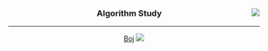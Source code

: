 <div align="center">
  <img align="right" src="https://github-readme-stats.vercel.app/api/top-langs/?username=seondal&theme=dracula&exclude_repo=Computer-Science-Engineering&layout=compact&langs_count=10"/>
  
  ### Algorithm Study 
  
  ---
  
<a href="https://solved.ac/profile/cloud099">Boj</a>
<a href="https://sedentary.tistory.com/category/%EC%95%8C%EA%B3%A0%EB%A6%AC%EC%A6%98"><img src="https://img.shields.io/badge/cloud0990-E5511E?style=flat-square&logo=tistory&logoColor=white"/></a> 
  <br>
</div>

